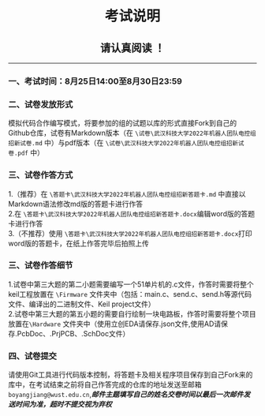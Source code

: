 # <center>考试说明<center/>
## <center>请认真阅读 ！<center/>
_____
### 一、考试时间：8月25日14:00至8月30日23:59
### 二、试卷发放形式
 模拟代码合作编写模式，将要参加的组的试题以库的形式直接Fork到自己的Github仓库，试卷有Markdown版本（在 `\试卷\武汉科技大学2022年机器人团队电控组招新试卷.md` 中）与pdf版本（在 `\试卷\武汉科技大学2022年机器人团队电控组招新试卷.pdf` 中）
### 三、试卷作答方式
1.（推荐）在 `\答题卡\武汉科技大学2022年机器人团队电控组招新答题卡.md` 中直接以Markdown语法修改md版的答题卡进行作答<br>
2.在 `\答题卡\武汉科技大学2022年机器人团队电控组招新答题卡.docx`编辑word版的答题卡进行作答<br>
3.（不推荐）使用 `\答题卡\武汉科技大学2022年机器人团队电控组招新答题卡.docx`打印word版的答题卡，在纸上作答完毕后拍照上传
### 三、试卷作答细节
1.试卷中第三大题的第二小题需要编写一个51单片机的.c文件，作答时需要将整个keil工程放置在 `\Firmware` 文件夹中（包括：main.c、send.c、send.h等源代码文件、编译出的二进制文件、Keil project文件）<br>
2.试卷中第三大题的第五小题的需要自行绘制一块电路板，作答时需要将整个项目放置在`\Hardware` 文件夹中（使用立创EDA请保存.json文件,使用AD请保存.PcbDoc、.PrjPCB、.SchDoc文件）<br>
### 四、试卷提交
请使用Git工具进行代码版本控制，将答题卡及相关程序项目保存到自己Fork来的库中，在考试结束之前将自己作答完成的仓库的地址发送至邮箱`boyangjiang@wust.edu.cn`,***邮件主题填写自己的姓名交卷时间以最后一次邮件发送时间为准，超时不提交视为弃权***